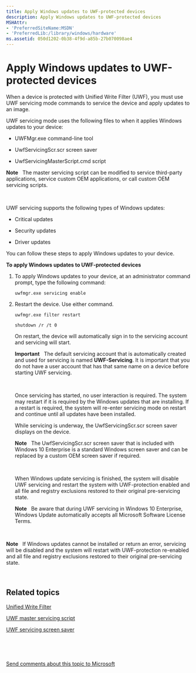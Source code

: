 ```yaml
---
title: Apply Windows updates to UWF-protected devices
description: Apply Windows updates to UWF-protected devices
MSHAttr:
- 'PreferredSiteName:MSDN'
- 'PreferredLib:/library/windows/hardware'
ms.assetid: 050d1202-0b38-4f9d-a85b-27b070098ae4
---
```


# Apply Windows updates to UWF-protected devices


When a device is protected with Unified Write Filter (UWF), you must use UWF servicing mode commands to service the device and apply updates to an image.

UWF servicing mode uses the following files to when it applies Windows updates to your device:

-   UWFMgr.exe command-line tool

-   UwfServicingScr.scr screen saver

-   UwfServicingMasterScript.cmd script

**Note**  
The master servicing script can be modified to service third-party applications, service custom OEM applications, or call custom OEM servicing scripts.

 

UWF servicing supports the following types of Windows updates:

-   Critical updates

-   Security updates

-   Driver updates

You can follow these steps to apply Windows updates to your device.

**To apply Windows updates to UWF-protected devices**

1.  To apply Windows updates to your device, at an administrator command prompt, type the following command:

    ``` syntax
    uwfmgr.exe servicing enable
    ```

2.  Restart the device. Use either command.

    ``` syntax
    uwfmgr.exe filter restart
    ```

    ``` syntax
    shutdown /r /t 0
    ```

    On restart, the device will automatically sign in to the servicing account and servicing will start.

    **Important**  
    The default servicing account that is automatically created and used for servicing is named **UWF-Servicing**. It is important that you do not have a user account that has that same name on a device before starting UWF servicing.

     

    Once servicing has started, no user interaction is required. The system may restart if it is required by the Windows updates that are installing. If a restart is required, the system will re-enter servicing mode on restart and continue until all updates have been installed.

    While servicing is underway, the UwfServicingScr.scr screen saver displays on the device.

    **Note**  
    The UwfServicingScr.scr screen saver that is included with Windows 10 Enterprise is a standard Windows screen saver and can be replaced by a custom OEM screen saver if required.

     

    When Windows update servicing is finished, the system will disable UWF servicing and restart the system with UWF-protection enabled and all file and registry exclusions restored to their original pre-servicing state.

    **Note**  
    Be aware that during UWF servicing in Windows 10 Enterprise, Windows Update automatically accepts all Microsoft Software License Terms.

     

**Note**  
If Windows updates cannot be installed or return an error, servicing will be disabled and the system will restart with UWF-protection re-enabled and all file and registry exclusions restored to their original pre-servicing state.

 

## Related topics


[Unified Write Filter](unified-write-filter.md)

[UWF master servicing script](uwf-master-servicing-script.md)

[UWF servicing screen saver](uwf-servicing-screen-saver.md)

 

 

[Send comments about this topic to Microsoft](mailto:wsddocfb@microsoft.com?subject=Documentation%20feedback%20%5Bp_enterprise_customizations\p_embedded%5D:%20Apply%20Windows%20updates%20to%20UWF-protected%20devices%20%20RELEASE:%20%2810/17/2016%29&body=%0A%0APRIVACY%20STATEMENT%0A%0AWe%20use%20your%20feedback%20to%20improve%20the%20documentation.%20We%20don't%20use%20your%20email%20address%20for%20any%20other%20purpose,%20and%20we'll%20remove%20your%20email%20address%20from%20our%20system%20after%20the%20issue%20that%20you're%20reporting%20is%20fixed.%20While%20we're%20working%20to%20fix%20this%20issue,%20we%20might%20send%20you%20an%20email%20message%20to%20ask%20for%20more%20info.%20Later,%20we%20might%20also%20send%20you%20an%20email%20message%20to%20let%20you%20know%20that%20we've%20addressed%20your%20feedback.%0A%0AFor%20more%20info%20about%20Microsoft's%20privacy%20policy,%20see%20http://privacy.microsoft.com/en-us/default.aspx. "Send comments about this topic to Microsoft")





